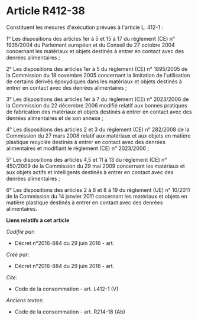# Article R412-38

Constituent les mesures d'exécution prévues à l'article L. 412-1 : 

1° Les dispositions des articles 1er à 5 et 15 à 17 du règlement (CE) n° 1935/2004 du Parlement européen et du Conseil du 27
octobre 2004 concernant les matériaux et objets destinés à entrer en contact avec des denrées alimentaires ; 

2° Les dispositions des articles 1er à 5 du règlement (CE) n° 1895/2005 de la Commission du 18 novembre 2005 concernant la
limitation de l'utilisation de certains dérivés époxydiques dans les matériaux et objets destinés à entrer en contact avec
des denrées alimentaires ; 

3° Les dispositions des articles 1er à 7 du règlement (CE) n° 2023/2006 de la Commission du 22 décembre 2006 modifié relatif
aux bonnes pratiques de fabrication des matériaux et objets destinés à entrer en contact avec des denrées alimentaires et de
son annexe ; 

4° Les dispositions des articles 2 et 3 du règlement (CE) n° 282/2008 de la Commission du 27 mars 2008 relatif aux matériaux
et aux objets en matière plastique recyclée destinés à entrer en contact avec des denrées alimentaires et modifiant le
règlement (CE) n° 2023/2006 ; 

5° Les dispositions des articles 4,5 et 11 à 13 du règlement (CE) n° 450/2009 de la Commission du 29 mai 2009 concernant les
matériaux et aux objets actifs et intelligents destinés à entrer en contact avec des denrées alimentaires ; 

6° Les dispositions des articles 2 à 6 et 8 à 19 du règlement (UE) n° 10/2011 de la Commission du 14 janvier 2011 concernant
les matériaux et objets en matière plastique destinés à entrer en contact avec des denrées alimentaires.

**Liens relatifs à cet article**

_Codifié par_:

  - Décret n°2016-884 du 29 juin 2016 - art.

_Créé par_:

  - Décret n°2016-884 du 29 juin 2016 - art.

_Cite_:

  - Code de la consommation - art. L412-1 (V)

_Anciens textes_:

  - Code de la consommation - art. R214-18 (Ab)
